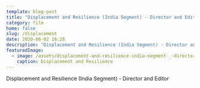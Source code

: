 ```yaml
---
template: blog-post
title: "Displacement and Resilience (India Segment) - Director and Editor "
category: film
home: false
slug: /displacement
date: 2020-06-02 16:28
description: "Displacement and Resilience (India Segment) - Director and Editor "
featuredImage: 
  - image: /assets/displacement-and-resilience-india-segment-_-director-and-editor-.jpg
    caption: Displacement and Resilience
---
```

Displacement and Resilience (India Segment) - Director and Editor